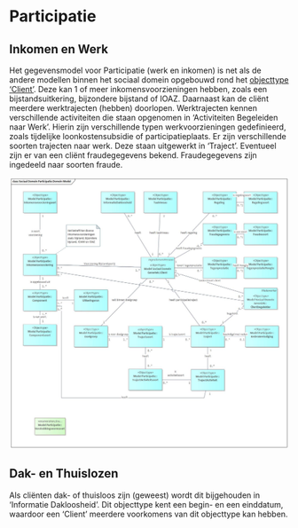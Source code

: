 # Participatie

## Inkomen en Werk

Het gegevensmodel voor Participatie (werk en inkomen) is net als de andere modellen binnen het sociaal domein opgebouwd rond het [objecttype ‘Client’](socdomeingeneriek.md). Deze kan 1 of meer inkomensvoorzieningen hebben, zoals een bijstandsuitkering, bijzondere bijstand of IOAZ. Daarnaast kan de cliënt meerdere werktrajecten (hebben) doorlopen. Werktrajecten kennen verschillende activiteiten die staan opgenomen in ‘Activiteiten Begeleiden naar Werk’. Hierin zijn verschillende typen werkvoorzieningen gedefinieerd, zoals tijdelijke loonkostensubsidie of participatieplaats. Er zijn verschillende soorten trajecten naar werk. Deze staan uitgewerkt in ‘Traject’.
Eventueel zijn er van een cliënt fraudegegevens bekend. Fraudegegevens zijn ingedeeld naar soorten fraude. 

![Gegevensmodel Participatie][participatie]

## Dak- en Thuislozen

Als cliënten dak- of thuisloos zijn (geweest) wordt dit bijgehouden in ‘Informatie Dakloosheid’. Dit objecttype kent een begin- en een einddatum, waardoor een ‘Client’ meerdere voorkomens van dit objecttype kan hebben.


[participatie]: image/EAID_14C2A70C_36D6_4ff3_AE16_F25A00CDD5C7.jpg "Gegevensmodel Participatie"